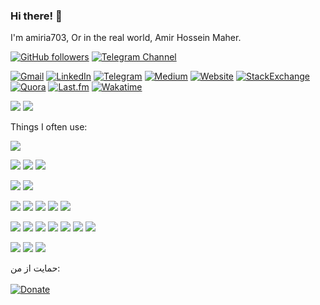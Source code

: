 ### Hi there! 👋

I'm amiria703, Or in the real world, Amir Hossein Maher.

[![GitHub followers](https://img.shields.io/github/followers/amiria703?logo=github&style=for-the-badge "Follow my GitHub profile!")](https://github.com/amiria703)
[![Telegram Channel](https://img.shields.io/endpoint?style=for-the-badge&url=https%3A%2F%2Frunkit.io%2Fdamiankrawczyk%2Ftelegram-badge%2Fbranches%2Fmaster%3Furl%3Dhttps%3A%2F%2Ft.me%2Famiria703_channel "Join my channel!")](https://t.me/amiria703_channel)

[![Gmail](https://img.shields.io/badge/Gmail-D14836?style=for-the-badge&logo=gmail&logoColor=white)](mailto:amiria703@gmail.com)
[![LinkedIn](https://img.shields.io/badge/LinkedIn-0077B5?style=for-the-badge&logo=linkedin&logoColor=white)](https://linkedin.com/in/amiria703)
[![Telegram](https://img.shields.io/badge/Telegram-2CA5E0?style=for-the-badge&logo=telegram&logoColor=white)](https://t.me/amiria703)
[![Medium](https://img.shields.io/badge/Medium-12100E?style=for-the-badge&logo=medium&logoColor=white)](https://medium.com/@amiria703)
[![Website](https://img.shields.io/badge/website%20(Currently%20Offline)-000000?style=for-the-badge&logo=About.me&logoColor=white)](https://amiria703.ir)
[![StackExchange](https://img.shields.io/badge/StackExchange-%23ffffff.svg?&style=for-the-badge&logo=StackExchange&logoColor=white)](https://stackexchange.com/users/18385810?tab=accounts)
[![Quora](https://img.shields.io/badge/Quora-%23B92B27.svg?&style=for-the-badge&logo=Quora&logoColor=white)](https://quora.com/profile/Amir-Hossein-Maher)
[![Last.fm](https://img.shields.io/badge/last.fm-D51007?style=for-the-badge&logo=last.fm&logoColor=white)](https://last.fm/user/amiria703)
[![Wakatime](https://img.shields.io/badge/WakaTime-000000?style=for-the-badge&logo=WakaTime&logoColor=white)](https://wakatime.com/share/@6349d8fc-5108-4b08-ace8-45067a3d37f5/5290807d-1104-413b-900b-2d1f6b21a075.svg)

![](https://github-profile-summary-cards.vercel.app/api/cards/profile-details?username=amiria703&theme=vue)
![](https://github-profile-trophy.vercel.app/?username=amiria703)

Things I often use:

![](https://img.shields.io/badge/lineageos-167C80?style=for-the-badge&logo=lineageos&logoColor=white)

![](https://img.shields.io/badge/VSCode-0078D4?style=for-the-badge&logo=visual%20studio%20code&logoColor=white)
![](http://img.shields.io/badge/-PHPStorm-181717?style=for-the-badge&logo=phpstorm&logoColor=white)
![](https://img.shields.io/badge/Atom-66595C?style=for-the-badge&logo=Atom&logoColor=white)

![](https://img.shields.io/badge/Figma-F24E1E?style=for-the-badge&logo=figma&logoColor=white)
![](https://img.shields.io/badge/Inkscape-000000?style=for-the-badge&logo=Inkscape&logoColor=white)

![](https://img.shields.io/badge/HTML5-E34F26?style=for-the-badge&logo=html5&logoColor=white)
![](https://img.shields.io/badge/CSS3-1572B6?style=for-the-badge&logo=css3&logoColor=white)
![](https://img.shields.io/badge/Bootstrap-563D7C?style=for-the-badge&logo=bootstrap&logoColor=white)
![](https://img.shields.io/badge/Tailwind_CSS-38B2AC?style=for-the-badge&logo=tailwind-css&logoColor=white)
![](https://img.shields.io/badge/Sass-CC6699?style=for-the-badge&logo=sass&logoColor=white)

![](https://img.shields.io/badge/JavaScript-323330?style=for-the-badge&logo=javascript&logoColor=F7DF1E)
![](https://img.shields.io/badge/jQuery-0769AD?style=for-the-badge&logo=jquery&logoColor=white)
![](https://img.shields.io/badge/Electron-2B2E3A?style=for-the-badge&logo=electron&logoColor=9FEAF9)
![](https://img.shields.io/badge/Vue.js-35495E?style=for-the-badge&logo=vuedotjs&logoColor=4FC08D)
![](https://img.shields.io/badge/nuxt.js-00C58E?style=for-the-badge&logo=nuxtdotjs&logoColor=white)
![](https://img.shields.io/badge/Vuetify-1867C0?style=for-the-badge&logo=vuetify&logoColor=white)
![](https://img.shields.io/badge/Quasar-1976D2?style=for-the-badge&logo=quasar&logoColor=white)

![](https://img.shields.io/badge/PHP-777BB4?style=for-the-badge&logo=php&logoColor=white)
![](https://img.shields.io/badge/Composer-885630?style=for-the-badge&logo=Composer&logoColor=white)
![](https://img.shields.io/badge/Laravel-FF2D20?style=for-the-badge&logo=laravel&logoColor=white)

حمایت از من:\
\
[![Donate](https://img.shields.io/badge/کافیته-FFDD00?style=for-the-badge&logo=buy-me-a-coffee&logoColor=black)](https://www.coffeete.ir/amiria703)
